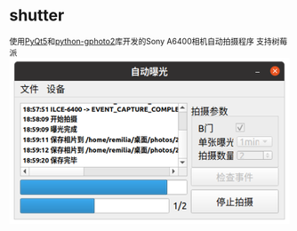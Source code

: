 # shutter
使用[PyQt5](https://www.riverbankcomputing.com/software/pyqt/)和[python-gphoto2](https://github.com/jim-easterbrook/python-gphoto2)库开发的Sony A6400相机自动拍摄程序 支持树莓派
![](docs/image1.png)

